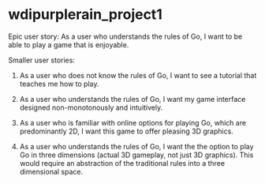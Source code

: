 # wdipurplerain_project1

Epic user story: As a user who understands the rules of Go, 
I want to be able to play a game that is enjoyable.

Smaller user stories:
1. As a user who does not know the rules of Go, I want to see 
a tutorial that teaches me how to play.

2. As a user who understands the rules of Go, I want my game 
interface designed non-monotonously and intuitively.

3. As a user who is familiar with online options for playing 
Go, which are predominantly 2D, I want this game to offer 
pleasing 3D graphics.

4. As a user who understands the rules of Go, I want the 
the option to play Go in three dimensions (actual 3D gameplay, 
not just 3D graphics). This would require an abstraction of 
the traditional rules into a three dimensional space.
